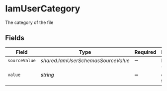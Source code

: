 # IamUserCategory

The category of the file


## Fields

| Field                              | Type                               | Required                           | Description                        |
| ---------------------------------- | ---------------------------------- | ---------------------------------- | ---------------------------------- |
| `sourceValue`                      | *shared.IamUserSchemasSourceValue* | :heavy_minus_sign:                 | N/A                                |
| `value`                            | *string*                           | :heavy_minus_sign:                 | The category of the file           |